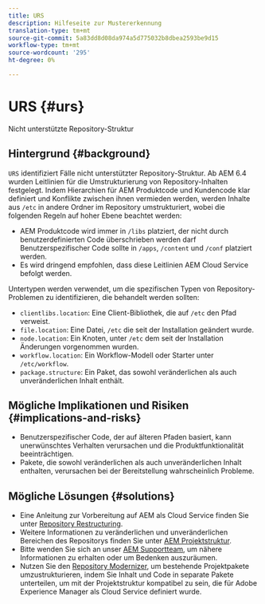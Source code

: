 ```yaml
---
title: URS
description: Hilfeseite zur Mustererkennung
translation-type: tm+mt
source-git-commit: 5a83dd8d08da974a5d775032b8dbea2593be9d15
workflow-type: tm+mt
source-wordcount: '295'
ht-degree: 0%

---
```



# URS {#urs}

Nicht unterstützte Repository-Struktur

## Hintergrund {#background}

`URS` identifiziert Fälle nicht unterstützter Repository-Struktur. Ab AEM 6.4 wurden Leitlinien für die Umstrukturierung von Repository-Inhalten festgelegt. Indem Hierarchien für AEM Produktcode und Kundencode klar definiert und Konflikte zwischen ihnen vermieden werden, werden Inhalte aus `/etc` in andere Ordner im Repository umstrukturiert, wobei die folgenden Regeln auf hoher Ebene beachtet werden:

* AEM Produktcode wird immer in `/libs` platziert, der nicht durch benutzerdefinierten Code überschrieben werden darf Benutzerspezifischer Code sollte in `/apps`, `/content` und `/conf` platziert werden.
* Es wird dringend empfohlen, dass diese Leitlinien AEM Cloud Service befolgt werden.

Untertypen werden verwendet, um die spezifischen Typen von Repository-Problemen zu identifizieren, die behandelt werden sollten:
* `clientlibs.location`: Eine Client-Bibliothek, die auf  `/etc` den Pfad verweist.
* `file.location`: Eine Datei,  `/etc` die seit der Installation geändert wurde.
* `node.location`: Ein Knoten, unter  `/etc` dem seit der Installation Änderungen vorgenommen wurden.
* `workflow.location`: Ein Workflow-Modell oder Starter unter  `/etc/workflow`.
* `package.structure`: Ein Paket, das sowohl veränderlichen als auch unveränderlichen Inhalt enthält.

## Mögliche Implikationen und Risiken {#implications-and-risks}

* Benutzerspezifischer Code, der auf älteren Pfaden basiert, kann unerwünschtes Verhalten verursachen und die Produktfunktionalität beeinträchtigen.
* Pakete, die sowohl veränderlichen als auch unveränderlichen Inhalt enthalten, verursachen bei der Bereitstellung wahrscheinlich Probleme.

## Mögliche Lösungen {#solutions}

* Eine Anleitung zur Vorbereitung auf AEM als Cloud Service finden Sie unter [Repository Restructuring](https://experienceleague.adobe.com/docs/experience-manager-65/deploying/restructuring/repository-restructuring.html).
* Weitere Informationen zu veränderlichen und unveränderlichen Bereichen des Repositorys finden Sie unter [AEM Projektstruktur](https://experienceleague.adobe.com/docs/experience-manager-cloud-service/implementing/developing/aem-project-content-package-structure.html).
* Bitte wenden Sie sich an unser [AEM Supportteam](https://helpx.adobe.com/enterprise/using/support-for-experience-cloud.html), um nähere Informationen zu erhalten oder um Bedenken auszuräumen.
* Nutzen Sie den [Repository Modernizer](https://experienceleague.adobe.com/docs/experience-manager-cloud-service/moving/refactoring-tools/repo-modernizer.html#refactoring-tools), um bestehende Projektpakete umzustrukturieren, indem Sie Inhalt und Code in separate Pakete unterteilen, um mit der Projektstruktur kompatibel zu sein, die für Adobe Experience Manager als Cloud Service definiert wurde.